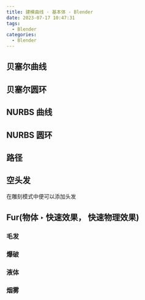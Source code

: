 ```yaml
---
title: 建模曲线 · 基本体 - Blender
date: 2023-07-17 10:47:31
tags:
  - Blender
categories:
  - Blender
---
```


## 贝塞尔曲线

## 贝塞尔圆环

## NURBS 曲线

## NURBS 圆环

## 路径

## 空头发

在雕刻模式中便可以添加头发

## Fur(物体 ‣ 快速效果， 快速物理效果)

### 毛发

### 爆破

### 液体

### 烟雾
